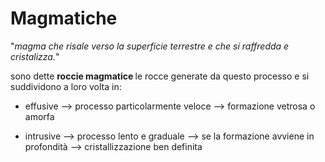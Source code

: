 # Magmatiche
"_magma che risale verso la superficie terrestre e che si raffredda e cristalizza._"

sono dette <b> roccie magmatice </b> le rocce generate da questo processo e si suddividono a loro volta in:
- effusive 
	--> processo particolarmente veloce 
	--> formazione vetrosa o amorfa

- intrusive
	--> processo lento e graduale
	--> se la formazione avviene in profondità
	--> cristallizzazione ben definita

